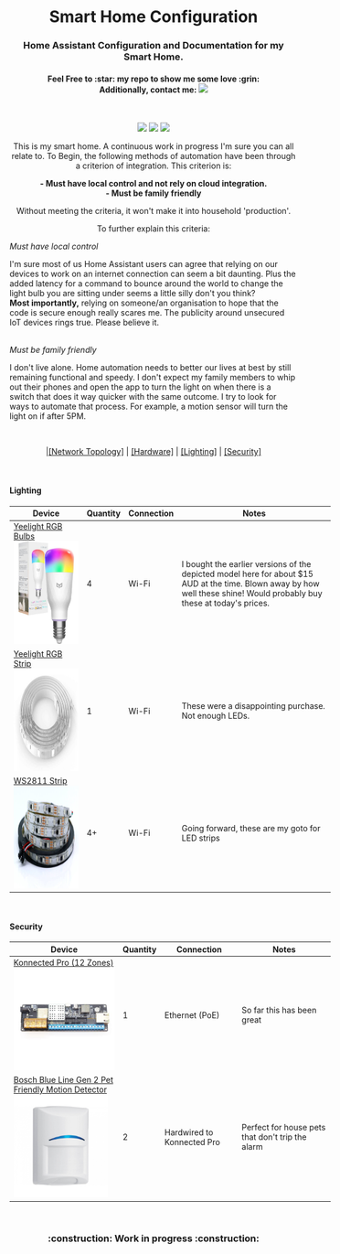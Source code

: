 

<h1 align="center">Smart Home Configuration</h1>
<h3 align="center">Home Assistant Configuration and Documentation for my Smart Home.</h3>
<h4 align="center">Feel Free to :star: my repo to show me some love :grin:<br>
Additionally, contact me:
<img src="https://img.shields.io/twitter/follow/perksie?style=social"/></h4><br>
<p align="center">
<img src="https://img.shields.io/maintenance/yes/2021"/>
<img src="https://img.shields.io/github/commit-activity/m/perksie/Home-Assistant"/>
<img src="https://img.shields.io/badge/HA--Version-2021.2.3-brightgreen.svg"/>
</p>
<p align="center">
This is my smart home. A continuous work in progress I'm sure you can all relate to. To Begin, the following methods of automation have been through a criterion of integration. This criterion is:</p>
<p align="center">
<b>
- Must have local control and not rely on cloud integration.<br>
- Must be family friendly</b><br></p>

<p align="center">Without meeting the criteria, it won't make it into household 'production'.</p>

<p align="center">To further explain this criteria:<br></p>
<i>Must have local control</i><br>
<p>I'm sure most of us Home Assistant users can agree that relying on our devices to work on an internet connection can seem a bit daunting. Plus the added latency for a command to bounce around the world to change the light bulb you are sitting under seems a little silly don't you think?<br>
<b>Most importantly,</b> relying on someone/an organisation to hope that the code is secure enough really scares me. The publicity around unsecured IoT devices rings true. Please believe it.</p><br>
<i> Must be family friendly </i><br>
<p> I don't live alone. Home automation needs to better our lives at best by still remaining functional and speedy. I don't expect my family members to whip out their phones and open the app to turn the light on when there is a switch that does it way quicker with the same outcome. I try to look for ways to automate that process. For example, a motion sensor will turn the light on if after 5PM.</p> <br>

<p align="center">
|<a href="https://github.com/perksie/Home-Assistant#network-topology">[Network Topology]</a> | <a href="https://github.com/perksie/Home-Assistant#hardware">[Hardware]</a> | <a href="https://github.com/perksie/Home-Assistant#lighting">[Lighting]</a> | <a href="https://github.com/perksie/Home-Assistant#security">[Security]</a>
</p>
<br>

#### Lighting <a name="lighting" href="https://github.com/perksie/Home-Assistant#lighting"></a>

<table style="undefined;table-layout: fixed; width: 562px">
<thead>
  <tr>
    <th>Device</th>
    <th>Quantity</th>
    <th>Connection</th>
    <th>Notes</th>
  </tr>
</thead>
<tbody>
<tr>
<td><a href="https://yeelight.net.au/products/xiaomi-yeelight-smart-led-wifi-tune-able-colour-bulb"target="_blank" rel="noopener noreferrer">Yeelight RGB Bulbs</a><br>
<img src="https://github.com/perksie/Home-Assistant/blob/master/img/lighting_system/yeelightrgb.jpg?raw=true" width="400" height ="180"></td>
<td>4</td>
<td>Wi-Fi</td>
<td>I bought the earlier versions of the depicted model here for about $15 AUD at the time. Blown away by how well these shine! Would probably buy these at today's prices.</td>
</tr>
<tr>
<td><a href="https://yeelight.net.au/products/yeelight-lightstrip-1s-2m"target="_blank" rel="noopener noreferrer">Yeelight RGB Strip</a><br>
<img src="https://github.com/perksie/Home-Assistant/blob/master/img/lighting_system/yeelightstrip.jpg?raw=true" width="400" height ="180"></td>
<td>1</td>
<td>Wi-Fi</td>
<td>These were a disappointing purchase. Not enough LEDs.</td>
</tr>
<tr>
<td><a href="https://www.aliexpress.com/item/4001331197520.html?spm=a2g0o.productlist.0.0.288d3e9dOPkaGb&algo_pvid=bff3a314-4288-43be-836b-ee079f92b092&algo_exp_id=bff3a314-4288-43be-836b-ee079f92b092-5&pdp_ext_f=%7B%22sku_id%22%3A%2212000024133823733%22%7D"target="_blank" rel="noopener noreferrer">WS2811 Strip</a><br>
<img src="https://github.com/perksie/Home-Assistant/blob/master/img/lighting_system/ws2811.jpg?raw=true" width="400" height ="180"></td>
<td>4+</td>
<td>Wi-Fi</td>
<td>Going forward, these are my goto for LED strips</td>
</tr>
</tbody>
</table>
<br>

#### Security <a name="security" href="https://github.com/perksie/Home-Assistant#security"></a>

<table style="undefined;table-layout: fixed; width: 562px">
<thead>
  <tr>
    <th>Device</th>
    <th>Quantity</th>
    <th>Connection</th>
    <th>Notes</th>
  </tr>
</thead>
<tbody>
  <tr>
    <td><a href="https://konnected.io/products/konnected-alarm-panel-pro-12-zone-kit" target="_blank" rel="noopener noreferrer">Konnected Pro (12 Zones)</a><br>
    <img src="https://github.com/perksie/Home-Assistant/blob/master/img/alarm_system/konnectedpro.jpg?raw=true" width="300" height ="180"></td>
    <td>1</td>
    <td>Ethernet (PoE)</td>
    <td>So far this has been great</td>
  </tr>
  <tr>
    <td><a href="https://commerce.boschsecurity.com/au/en/Blue-Line-Gen2-PIR-Motion-Detectors/p/2602384139/" target="_blank" rel="noopener noreferrer">Bosch Blue Line Gen 2 Pet Friendly Motion Detector</a><br>
    <img src="https://github.com/perksie/Home-Assistant/blob/master/img/alarm_system/motionsensor.jpg?raw=true" width="165" height="180"></td>
    <td>2</td>
    <td>Hardwired to Konnected Pro</td>
    <td>Perfect for house pets that don't trip the alarm</td>
  </tr>
</tbody>
</table>

<br>
<h3 align="center">:construction: Work in progress :construction:</h3>
